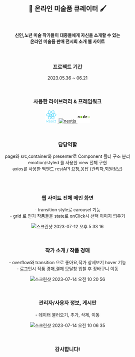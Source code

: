 <br>
<h2 align="center"> 🎨 온라인 미술품 큐레이터 🖌️ </h2>
<br>
<p> <h4 align="center"> 신인,노년 미술 작가들이 대중들에게 자신을 소개할 수 있는 <br> 온라인 미술품 판매 전시회 소개 웹 사이트 </h4> </p>
<br>
<h3 align="center"> 프로젝트 기간 </h3>
<p align="center"> 2023.05.36 ~ 06.21 </p>
<br>
<h3 align="center">사용한 라이브러리 & 프레임워크 </h3>
<p align="center"> <a href="https://reactjs.org/" target="_blank" rel="noreferrer"> <img src="https://raw.githubusercontent.com/devicons/devicon/master/icons/react/react-original-wordmark.svg" alt="react" width="40" height="40"/> </a><a href="https://nextjs.org/" target="_blank" rel="noreferrer"> <img src="https://cdn.worldvectorlogo.com/logos/nextjs-2.svg" alt="nextjs" width="40" height="40"/> </a> <a href="https://nodejs.org" target="_blank" rel="noreferrer"> <img src="https://raw.githubusercontent.com/devicons/devicon/master/icons/nodejs/nodejs-original-wordmark.svg" alt="nodejs" width="40" height="40"/> </a>  </p>
<br>
<h3 align="center">담당역할</h3>
<p align="center"> page와 src,container와 presenter로 Component 폴더 구조 분리 <br> emotion/styled 를 사용한 view 전체 구현 <br> axios를 사용한 백엔드 restAPI 요청,응답 (관리자,회원정보)  </p>
<br>
<br>
<h3 align="center">웹 사이트 전체 메인 화면</h3>
<p align="center">- transition style로 carousel 기능 <br> - grid 로 인기 작품들을  state로 onClick시 선택 이미지 띄우기 </p>
<p align="center"> <img width="358" alt="스크린샷 2023-07-12 오후 5 33 16" src="https://github.com/m2jung/curator_front/assets/104767659/f94a96a2-a449-4bb6-8ab4-edfccc3179b9"></p>
<br>
<h3 align="center">작가 소개 / 작품 경매</h3>
<p align="center"> - overflow와 transition 으로 좋아요,작가 상세보기 hover 기능 <br> - 로그인시 작품 경매,결제 모달창 입찰 후 장바구니 이동 </p>
<p align="center"><img width="330" alt="스크린샷 2023-07-14 오전 10 20 56" src="https://github.com/m2jung/curator_front/assets/104767659/3d73c0ed-5095-43a1-b24d-aa9d4606ce71">
</p>
<br/>
<h3 align="center"> 관리자/사용자 정보, 게시판</h3>
<p align="center"> - 데이터 불러오기, 추가, 삭제, 이동 </p>
<p align="center"><img width="600" alt="스크린샷 2023-07-14 오전 10 06 35" src="https://github.com/m2jung/curator_front/assets/104767659/100e4112-ffa0-4bee-80cd-3b7ba57e41d1">
</p>
<br>
<h3 align="center">감사합니다! </h3>



